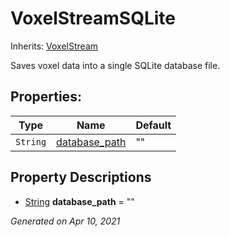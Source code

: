 # VoxelStreamSQLite

Inherits: [VoxelStream](VoxelStream.md)


Saves voxel data into a single SQLite database file.

## Properties: 


Type      | Name                               | Default 
--------- | ---------------------------------- | --------
`String`  | [database_path](#i_database_path)  | ""      
<p></p>

## Property Descriptions

- [String](https://docs.godotengine.org/en/stable/classes/class_string.html)<span id="i_database_path"></span> **database_path** = ""


_Generated on Apr 10, 2021_
